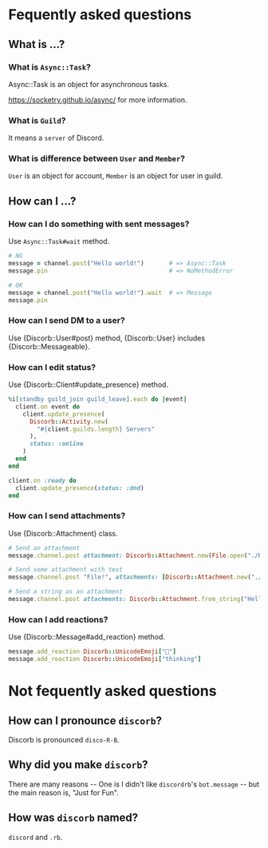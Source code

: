 <!--
# @title FAQ
-->

# Fequently asked questions

## What is ...?

### What is `Async::Task`?

Async::Task is an object for asynchronous tasks.

https://socketry.github.io/async/ for more information.

### What is `Guild`?

It means a `server` of Discord.

### What is difference between `User` and `Member`?

`User` is an object for account, `Member` is an object for user in guild.

## How can I ...?

### How can I do something with sent messages?

Use `Async::Task#wait` method.

```ruby
# NG
message = channel.post("Hello world!")       # => Async::Task
message.pin                                  # => NoMethodError

# OK
message = channel.post("Hello world!").wait  # => Message
message.pin
```

### How can I send DM to a user?

Use {Discorb::User#post} method, {Discorb::User} includes {Discorb::Messageable}.

### How can I edit status?

Use {Discorb::Client#update_presence} method.

```ruby
%i[standby guild_join guild_leave].each do |event|
  client.on event do
    client.update_presence(
      Discorb::Activity.new(
        "#{client.guilds.length} Servers"
      ),
      status: :online
    )
  end
end

client.on :ready do
  client.update_presence(status: :dnd)
end
```

### How can I send attachments?

Use {Discorb::Attachment} class.

```ruby
# Send an attachment
message.channel.post attachment: Discorb::Attachment.new(File.open("./README.md"))

# Send some attachment with text
message.channel.post "File!", attachments: [Discorb::Attachment.new("./README.md"), Discorb::Attachment.new(File.open("./License.txt"))]

# Send a string as an attachment
message.channel.post attachments: Discorb::Attachment.from_string("Hello world!", "hello.txt")
```

### How can I add reactions?

Use {Discorb::Message#add_reaction} method.

```ruby
message.add_reaction Discorb::UnicodeEmoji["🤔"]
message.add_reaction Discorb::UnicodeEmoji["thinking"]
```

# Not fequently asked questions

## How can I pronounce `discorb`?

Discorb is pronounced `disco-R-B`.

## Why did you make `discorb`?

There are many reasons -- One is I didn't like `discordrb`'s `bot.message` -- but the main reason is, "Just for Fun".

## How was `discorb` named?

`discord` and `.rb`.
